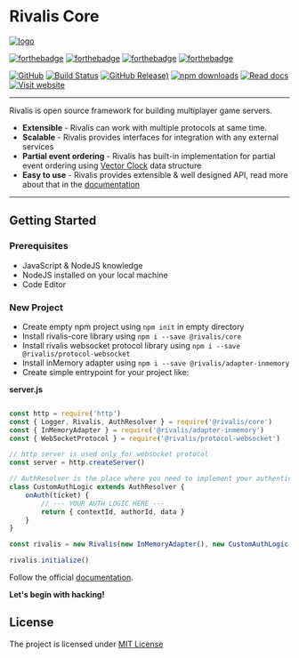 # Rivalis Core

[![logo](https://user-images.githubusercontent.com/10467454/113154097-f834d280-9237-11eb-95a9-bd62cdde4677.png)](https://rivalis.io)

[![forthebadge](https://forthebadge.com/images/badges/built-with-love.svg)](https://rivalis.io)
[![forthebadge](https://forthebadge.com/images/badges/fo-real.svg)](https://rivalis.io)
[![forthebadge](https://forthebadge.com/images/badges/uses-js.svg)](https://rivalis.io)
[![forthebadge](https://forthebadge.com/images/badges/open-source.svg)](https://rivalis.io)


[![GitHub](https://img.shields.io/github/license/kalevski/rivalis-core?style=for-the-badge)](https://github.com/rivalis/rivalis-core/blob/main/LICENSE)
[![Build Status](https://img.shields.io/github/workflow/status/rivalis/rivalis-core/release?style=for-the-badge)](https://github.com/rivalis/rivalis-core/actions/workflows/release.yml)
[![GitHub Release)](https://img.shields.io/github/v/tag/rivalis/rivalis-core?color=orange&include_prereleases&label=VERSION&style=for-the-badge)](https://www.npmjs.com/package/@rivalis/core)
[![npm downloads](https://img.shields.io/npm/dw/@rivalis/core?label=downloads&style=for-the-badge)](https://www.npmjs.com/package/@rivalis/core)
[![Read docs](https://img.shields.io/badge/READ-DOCS-green?style=for-the-badge)](https://rivalis.io/docs)
[![Visit website](https://img.shields.io/badge/Official-Website-blue?style=for-the-badge)](https://rivalis.io)

---

Rivalis is open source framework for building multiplayer game servers.
- **Extensible** - Rivalis can work with multiple protocols at same time.
- **Scalable** - Rivalis provides interfaces for integration with any external services
- **Partial event ordering** - Rivalis has built-in implementation for partial event ordering using [Vector Clock](https://en.wikipedia.org/wiki/Vector_clock) data structure
- **Easy to use** - Rivalis provides extensible & well designed API, read more about that in the [documentation](https://rivalis.io/docs)

---

## Getting Started

### Prerequisites
- JavaScript & NodeJS knowledge
- NodeJS installed on your local machine
- Code Editor

### New Project

- Create empty npm project using `npm init` in empty directory
- Install rivalis-core library using `npm i --save @rivalis/core`
- Install rivalis websocket protocol library using `npm i --save @rivalis/protocol-websocket`
- Install inMemory adapter using `npm i --save @rivalis/adapter-inmemory`
- Create simple entrypoint for your project like:

**server.js**
```js

const http = require('http')
const { Logger, Rivalis, AuthResolver } = require('@rivalis/core')
const { InMemoryAdapter } = require('@rivalis/adapter-inmemory')
const { WebSocketProtocol } = require('@rivalis/protocol-websocket')

// http server is used only for websocket protocol
const server = http.createServer()

// AuthResolver is the place where you need to implement your authentication/authorization logic.
class CustomAuthLogic extends AuthResolver {
    onAuth(ticket) {
        // --- YOUR AUTH LOGIC HERE ---
        return { contextId, authorId, data }
    }
}

const rivalis = new Rivalis(new InMemoryAdapter(), new CustomAuthLogic())

rivalis.initialize()

```

Follow the official [documentation](https://rivalis.io/docs).

**Let's begin with hacking!**


## License

The project is licensed under [MIT License](https://github.com/rivalis/rivalis-core/blob/main/LICENSE)

